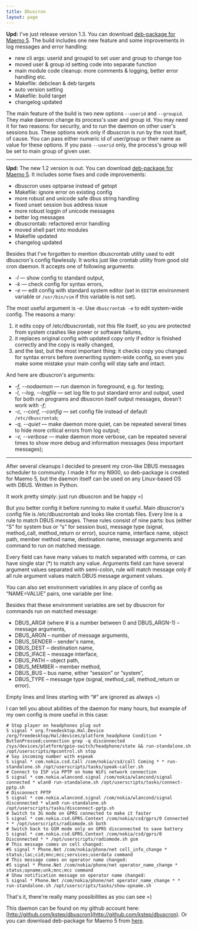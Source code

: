 ```yaml
---
title: Dbuscron
layout: page 
---
```

**Upd:** I've just release version 1.3. You can download [deb-package for Maemo 5](../../../download/71). The build includes one new feature and some improvements in log messages and error handling:

  - new cli args: userid and groupid to set user and group to change too
  - moved user & group id setting code into separate function
  - main module code cleanup: more comments & logging, better error handling etc.
  - Makefile: debclean & deb targets
  - auto version setting
  - Makefile: build target
  - changelog updated

The main feature of the build is two new options `--userid` and `--groupid`. They make daemon change its process's user and group id. You may need it for two reasons: for security, and to run the daemon on other user's sessions bus. These options work only if dbuscron is run by the root itself, of cause. You can pass either numeric id of user/group or their name as value for these options. If you pass `--userid` only, the process's group will be set to main group of given user.

* * *

**Upd:** The new 1.2 version is out. You can download [deb-package for Maemo 5](../../../download/70). It includes some fixes and code improvements:

  - dbuscron uses optparse instead of getopt
  - Makefile: ignore error on existing config
  - more robust and unicode safe dbus string handling
  - fixed unset session bus address issue
  - more robust loggin of unicode messages
  - better log messages
  - dbuscrontab: refactored error handling
  - moved shell part into modules
  - Makefile updated
  - changelog updated

Besides that I've forgotten to mention dbuscrontab utility used to edit dbuscron's config flawlessly. It works just like crontab utility from good old cron daemon. It accepts one of following arguments:

  - _-l_ — show config to standard output,
  - _-k_ — check config for syntax errors,
  - _-e_ — edit config with standard system editor (set in `EDITOR` environment variable or `/usr/bin/vim` if this variable is not set).

The most useful argument is _-e_. Use `dbuscrontab -e` to edit system-wide config. The reasons a many:

  1. it edits copy of /etc/dbuscrontab, not this file itself, so you are protected from system crashes like power or software failures,
  2. it replaces original config with updated copy only if editor is finished correctly and the copy is really changed,
  3. and the last, but the most important thing: it checks copy you changed for syntax errors before overwriting system-wide config, so even you make some mistake your main config will stay safe and intact.

And here are dbuscron's arguments:

  - _-f, --nodaemon_ — run daemon in foreground, e.g. for testing;
  - _-l, --log, --logfile_ — set log file to put standard error and output, used for both run programs and dbuscron itself output messages, doesn't work with _-f_;
  - _-c, --conf, --config_ — set config file instead of default `/etc/dbuscrontab`;
  - _-q, --quiet_ — make daemon more quiet, can be repeated several times to hide more critical errors from log output;
  - _-v, --verbose_ — make daemon more verbose, can be repeated several times to show more debug and information messages (less important messages);

* * *

After several cleanups I decided to present my cron-like DBUS messages scheduler to community. I made it for my N900, so deb-package is created for Maemo 5, but the daemon itself can be used on any Linux-based OS with DBUS. Written in Python.

It work pretty simply: just run dbuscron and be happy =)

But you better config it before running to make it useful. Main dbuscron's config file is /etc/dbuscrontab and looks like crontab files. Every line is a rule to match DBUS messages. These rules consist of nine parts: bus (either “S” for system bus or “s” for session bus), message type (signal, method_call, method_return or error), source name, interface name, object path, member method name, destination name, message arguments and command to run on matched message.

Every field can have many values to match separated with comma, or can have single star (*) to match any value. Arguments field can have several argument values separated with semi-colon, rule will match message only if all rule argument values match DBUS message argument values.

You can also set environment variables in any place of config as “NAME=VALUE” pairs, one variable per line.

Besides that these environment variables are set by dbuscron for commands run on matched message:

  - DBUS_ARG# (where # is a number between 0 and DBUS_ARGN-1) – message arguments,
  - DBUS_ARGN – number of message arguments,
  - DBUS_SENDER – sender's name,
  - DBUS_DEST – destination name,
  - DBUS_IFACE – message interface,
  - DBUS_PATH – object path,
  - DBUS_MEMBER – member method,
  - DBUS_BUS – bus name, either “session” or “system”,
  - DBUS_TYPE – message type (signal, method_call, method_return or error).

Empty lines and lines starting with “#” are ignored as always =)

I can tell you about abilities of the daemon for many hours, but example of my own config is more useful in this case:
    
    # Stop player on headphones plug out  
    S signal * org.freedesktop.Hal.Device /org/freedesktop/Hal/devices/platform_headphone Condition * ButtonPressed;connection grep -q disconnected /sys/devices/platform/gpio-switch/headphone/state && run-standalone.sh /opt/userscripts/mpcontrol.sh stop
    # Say incoming number with espeak  
    S signal * com.nokia.csd.Call /com/nokia/csd/call Coming * * run-standalone.sh /opt/userscripts/tasks/speak-caller.sh  
    # Connect to ISP via PPTP on home WiFi network connection  
    S signal * com.nokia.wlancond.signal /com/nokia/wlancond/signal connected * wlan0 run-standalone.sh /opt/userscripts/tasks/connect-pptp.sh  
    # Disconnect PPTP  
    S signal * com.nokia.wlancond.signal /com/nokia/wlancond/signal disconnected * wlan0 run-standalone.sh /opt/userscripts/tasks/disconnect-pptp.sh  
    # Switch to 3G mode on GPRS connected to make it faster  
    S signal * com.nokia.csd.GPRS.Context /com/nokia/csd/gprs/0 Connected * * /opt/userscripts/radiomode.sh both  
    # Switch back to GSM mode only on GPRS disconnected to save battery  
    S signal * com.nokia.csd.GPRS.Context /com/nokia/csd/gprs/0 Disconnected * * /opt/userscripts/radiomode.sh gsm  
    # This message comes on cell changed:  
    #S signal * Phone.Net /com/nokia/phone/net cell_info_change * status;lac;cid;mnc;mcc;services;userdata command  
    # This message comes on operator name changed:  
    #S signal * Phone.Net /com/nokia/phone/net operator_name_change * status;opname;unk;mnc;mcc command  
    # Show notification message on operator name changed:  
    S signal * Phone.Net /com/nokia/phone/net operator_name_change * * run-standalone.sh /opt/userscripts/tasks/show-opname.sh

That's it, there're really many possibilities as you can see =)

This daemon can be found on my github account here: [http://github.com/kstep/dbuscron](http://github.com/kstep/dbuscron). Or you can download deb-package for Maemo 5 from [here](../../../download/69).
